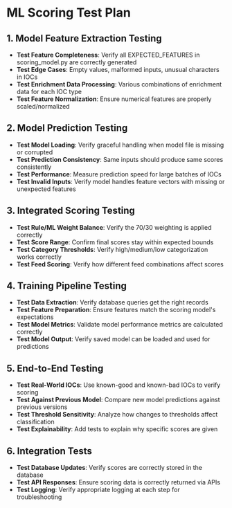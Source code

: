 # ML Scoring Test Plan

## 1. Model Feature Extraction Testing

- **Test Feature Completeness**: Verify all EXPECTED_FEATURES in scoring_model.py are correctly generated
- **Test Edge Cases**: Empty values, malformed inputs, unusual characters in IOCs
- **Test Enrichment Data Processing**: Various combinations of enrichment data for each IOC type
- **Test Feature Normalization**: Ensure numerical features are properly scaled/normalized

## 2. Model Prediction Testing

- **Test Model Loading**: Verify graceful handling when model file is missing or corrupted
- **Test Prediction Consistency**: Same inputs should produce same scores consistently
- **Test Performance**: Measure prediction speed for large batches of IOCs
- **Test Invalid Inputs**: Verify model handles feature vectors with missing or unexpected features

## 3. Integrated Scoring Testing

- **Test Rule/ML Weight Balance**: Verify the 70/30 weighting is applied correctly
- **Test Score Range**: Confirm final scores stay within expected bounds
- **Test Category Thresholds**: Verify high/medium/low categorization works correctly 
- **Test Feed Scoring**: Verify how different feed combinations affect scores

## 4. Training Pipeline Testing

- **Test Data Extraction**: Verify database queries get the right records
- **Test Feature Preparation**: Ensure features match the scoring model's expectations
- **Test Model Metrics**: Validate model performance metrics are calculated correctly
- **Test Model Output**: Verify saved model can be loaded and used for predictions

## 5. End-to-End Testing

- **Test Real-World IOCs**: Use known-good and known-bad IOCs to verify scoring
- **Test Against Previous Model**: Compare new model predictions against previous versions
- **Test Threshold Sensitivity**: Analyze how changes to thresholds affect classification
- **Test Explainability**: Add tests to explain why specific scores are given

## 6. Integration Tests

- **Test Database Updates**: Verify scores are correctly stored in the database
- **Test API Responses**: Ensure scoring data is correctly returned via APIs
- **Test Logging**: Verify appropriate logging at each step for troubleshooting 